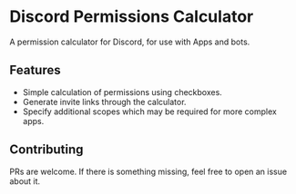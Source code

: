 # Discord Permissions Calculator #

A permission calculator for Discord, for use with Apps and bots.

## Features ##

- Simple calculation of permissions using checkboxes.
- Generate invite links through the calculator.
- Specify additional scopes which may be required for more complex apps.

## Contributing ##

PRs are welcome. If there is something missing, feel free to open an issue
about it.